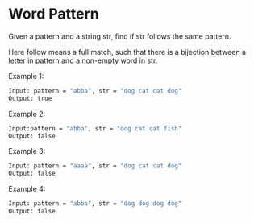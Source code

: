 # Word Pattern

Given a pattern and a string str, find if str follows the same pattern.

Here follow means a full match, such that there is a bijection between a letter in pattern and a non-empty word in str.

Example 1:

```bash
Input: pattern = "abba", str = "dog cat cat dog"
Output: true
```

Example 2:

```bash
Input:pattern = "abba", str = "dog cat cat fish"
Output: false
```

Example 3:
```bash
Input: pattern = "aaaa", str = "dog cat cat dog"
Output: false
```

Example 4:

```bash
Input: pattern = "abba", str = "dog dog dog dog"
Output: false
```
